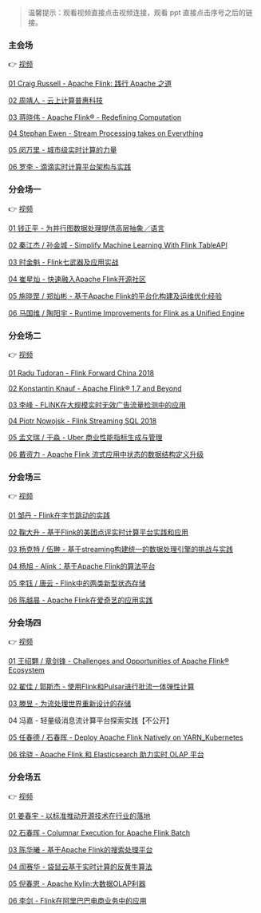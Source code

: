 > 温馨提示：观看视频直接点击视频连接，观看 ppt 直接点击序号之后的链接。

### 主会场

:point_right: [视频](https://yq.aliyun.com/live/701)

[01 Craig Russell - Apache Flink: 践行 Apache 之道](https://files.alicdn.com/tpsservice/b40e46ca0abcef3e3f12f7fe12c46f0a.pdf)

[02 周靖人 - 云上计算普惠科技](https://files.alicdn.com/tpsservice/9a90a15cc2666348aa7e2fef4846eea7.pdf)

[03 蒋晓伟 - Apache Flink® - Redefining Computation](https://files.alicdn.com/tpsservice/62fa5ebcd23ea0b8a956f2a06197b57a.pdf )

[04 Stephan Ewen - Stream Processing takes on Everything](https://files.alicdn.com/tpsservice/9759cf4877c51e0c5aec6244cfe399b0.pdf)

[05 闵万里 - 城市级实时计算的力量](https://files.alicdn.com/tpsservice/5f3272c3212b77cd835ff020d9954480.pdf)

[06 罗李 - 滴滴实时计算平台架构与实践](https://files.alicdn.com/tpsservice/aca017af879a657ed0983b8f1cf4bbfd.pdf)


### 分会场一

:point_right: [视频](https://yq.aliyun.com/live/703)

[01 钱正平 - 为并行图数据处理提供高层抽象／语言](https://files.alicdn.com/tpsservice/1f9799e34cd9ce22678b1ed13b71e615.pdf)

[02 秦江杰 / 孙金城 - Simplify Machine Learning With Flink TableAPI](https://files.alicdn.com/tpsservice/69181d1fd85d15635a7fe64ebafbf140.pdf)

[03 时金魁 - Flink七武器及应用实战](https://files.alicdn.com/tpsservice/4346f13e6710d3faed35fa21976ce1cb.pdf)

[04 崔星灿 - 快速融入Apache Flink开源社区](https://files.alicdn.com/tpsservice/981cfe593809cc08c11c5f0cee4d19cd.pdf)

[05 施晓罡 / 郑灿彬 - 基于Apache Flink的平台化构建及运维优化经验](https://files.alicdn.com/tpsservice/9bcc469feb3dcca4ea15226e70e23ed5.pdf)

[06 马国维 / 陶阳宇 - Runtime Improvements for Flink as a Unified Engine](https://files.alicdn.com/tpsservice/8510c65ffa1fde57274595c5bb009347.pdf)


### 分会场二

:point_right: [视频](https://yq.aliyun.com/live/702)

[01 Radu Tudoran - Flink Forward China 2018](https://files.alicdn.com/tpsservice/3d836d6366a800dc70f52a0ec0bb5bc5.pdf)

[02 Konstantin Knauf - Apache Flink® 1.7 and Beyond](https://files.alicdn.com/tpsservice/7d9e8f6cddc390eca132b0ae46722940.pdf)

[03 李峰 - FLINK在大规模实时无效广告流量检测中的应用](https://files.alicdn.com/tpsservice/c429c9351675f89a56000489519135a8.pdf)

[04 Piotr Nowojsk - Flink Streaming SQL 2018](https://files.alicdn.com/tpsservice/7038d8f09f58512171750ffe4a6f63c4.pdf)

[05 孟文瑞 / 于淼 - Uber 商业性能指标生成与管理](https://files.alicdn.com/tpsservice/9bf841f251392aedcbb7cc98c5d140fa.pdf)

[06 戴资力 - Apache Flink 流式应用中状态的数据结构定义升级](https://files.alicdn.com/tpsservice/d9fde10f25b061916eab468ac2c1fc47.pdf)


### 分会场三

:point_right: [视频](https://yq.aliyun.com/live/704)

[01 邹丹 - Flink在字节跳动的实践](https://files.alicdn.com/tpsservice/6b7686e18135389a76e2a0e476b270ec.pdf)

[02 鞠⼤升 - 基于Flink的美团点评实时计算平台实践和应⽤](https://files.alicdn.com/tpsservice/d855dadbdeacb1d7bae82c2780a545b5.pdf)

[03 杨克特 / 伍翀 - 基于streaming构建统一的数据处理引擎的挑战与实践](https://files.alicdn.com/tpsservice/74235d95df4b7b3163a96615e0b61131.pdf)

[04 杨旭 - Alink：基于Apache Flink的算法平台](https://files.alicdn.com/tpsservice/23c67b6682c7d74339af7c53fccac429.pdf)

[05 李钰 / 唐云 - Flink中的两类新型状态存储](https://files.alicdn.com/tpsservice/1df9ccb8a7b6b2782a558d3c32d40c19.pdf)

[06 陈越晨 - Apache Flink在爱奇艺的应用实践](https://files.alicdn.com/tpsservice/c421720fcb1c51026257cd770923844a.pdf)


### 分会场四

:point_right: [视频](https://yq.aliyun.com/live/705)

[01 王绍翾 / 章剑锋 - Challenges and Opportunities of Apache Flink® Ecosystem](https://files.alicdn.com/tpsservice/6122ed352e520aae78a22ed19657d150.pdf)

[02 翟佳 / 郭斯杰 - 使⽤Flink和Pulsar进⾏批流⼀体弹性计算](https://files.alicdn.com/tpsservice/36a600d88492560d8f33c86ce9e3f746.pdf)

[03 滕昱 - 为流处理世界重新设计的存储](https://files.alicdn.com/tpsservice/8c72901db4a4bda83e33d35b8e6d0ecd.pdf)

04 冯嘉 - 轻量级消息流计算平台探索实践【不公开】

[05 任春德 / 石春晖 - Deploy Apache Flink Natively on YARN_Kubernetes](https://files.alicdn.com/tpsservice/e548113c892561c49d55e01287a68802.pdf)

[06 徐骁 - Apache Flink 和 Elasticsearch 助⼒实时 OLAP 平台](https://files.alicdn.com/tpsservice/44558decf0f39980283107647d1e5755.pdf)


### 分会场五

:point_right: [视频](https://yq.aliyun.com/live/707)

[01 姜春宇 - 以标准推动开源技术在行业的落地](https://files.alicdn.com/tpsservice/13039399808974a7c40be0c5d671061e.pdf)

[02 石春晖 - Columnar Execution for Apache Flink Batch](https://files.alicdn.com/tpsservice/15d6d7236e6e29047500b3b25432e6bb.pdf)

[03 陈华曦 - 基于Apache Flink的搜索处理平台](https://files.alicdn.com/tpsservice/8dab3c208f8044a26937a7bd7aed3c3d.pdf)

[04 訚赛华 - 袋鼠云基于实时计算的反黄牛算法](https://files.alicdn.com/tpsservice/65149b8dc2643415c0a10878195d38b2.pdf)

[05 倪春恩 - Apache Kylin:大数据OLAP利器](https://files.alicdn.com/tpsservice/4a21d431d914e85b0edced063dbc40ff.pdf)

[06 李剑 - Flink在阿里巴巴电商业务中的应用](https://files.alicdn.com/tpsservice/badd0c8d32c9008d95addc0a28f1eb11.pdf)
